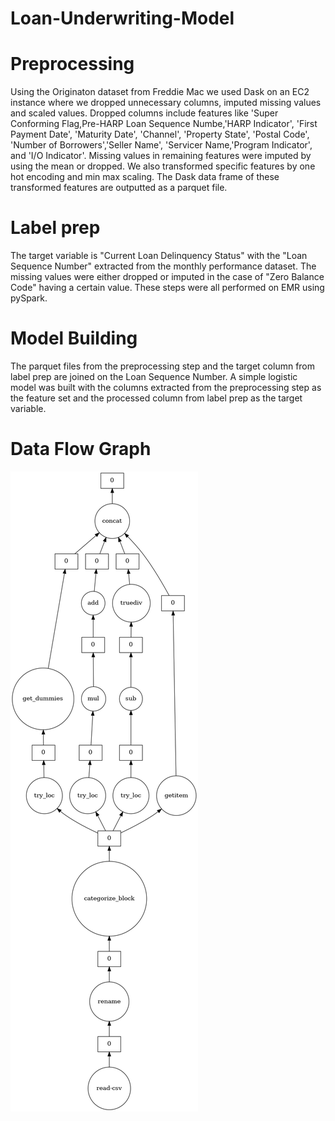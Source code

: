 # Loan-Underwriting-Model
# Preprocessing 
  Using the Originaton dataset from Freddie Mac we  used  Dask on an EC2 instance where we dropped unnecessary columns, imputed missing values and scaled values. Dropped columns include features like 'Super Conforming Flag,Pre-HARP Loan Sequence Numbe,'HARP Indicator',  'First Payment Date', 'Maturity Date', 'Channel', 'Property State', 'Postal Code', 'Number of Borrowers','Seller Name', 'Servicer Name,'Program Indicator',  and 'I/O Indicator'. Missing values in remaining features were imputed by using the mean or dropped. We also transformed specific features by one hot encoding and min max scaling. The Dask data frame of these transformed features are outputted as a parquet file.

# Label prep
The target variable is "Current Loan Delinquency Status" with the "Loan Sequence Number" extracted from the monthly performance dataset.  The missing values were either dropped or imputed in the case of "Zero Balance Code" having a certain value. These steps were all performed on EMR using pySpark. 

# Model Building
The parquet files from the preprocessing step and the target column from label prep are joined on the Loan Sequence Number. A simple logistic model was built with the columns extracted from the preprocessing step as the feature set and the processed column from label prep as the target variable. 

# Data Flow Graph 
![alt text](https://github.com/SrikarPrayaga06/Loan-Underwriting-Model/blob/main/graph.png)

